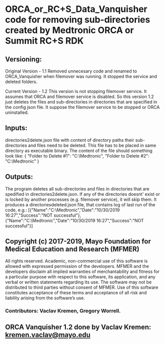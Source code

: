 # ORCA_or_RC+S_Data_Vanquisher code for removing sub-directories created by Medtronic ORCA or Summit RC+S RDK

## Versioning:
Original Version - 1.1
Removed unnecesary code and renamed to ORCA_Vanquisher when filemover was running. 
It stopped the service and deleted folders.

Current Version - 1.2
This version is not stopping filemover service. It assumes that ORCA and filemover service
is disabled. So this version 1.2 just deletes the files and sub-directories in directories
that are specified in the config json file.
It suppose the filemover service to be stopped or ORCA uninstalled.

## Inputs:
directories2delete.json file with content of directory paths their sub-directories and files need to be deleted.
This file has to be placed in same directory as executable binary.
The content of the file should something look like:
{
  "Folder to Delete #1": "C:\\Medtronic",
  "Folder to Delete #2": "C:\\Medtronic"
}

## Outputs:
The program deletes all sub-directories and files in directories that are spedified in directories2delete.json.
If any of the directories doesnt' exist or is locked by another processes (e.g. filemover service),
it will skip them.
It produces a directoriesdeleted.json file, that contains log of last run of the code, e.g.:
[{"Name":"C:\\Medtronic","Date":"10/30/2019 16:27","Success":"NOT successful"},{"Name":"C:\\Medtronic","Date":"10/30/2019 16:27","Success":"NOT successful"}]

## Copyright (c) 2017-2019, Mayo Foundation for Medical Education and Research (MFMER) 
All rights reserved. Academic, non-commercial use of this software is allowed with expressed permission of the developers. MFMER and the developers disclaim all implied warranties of merchantability and fitness for a particular purpose with respect to this software, its application, and any verbal or written statements regarding its use. The software may not be distributed to third parties without consent of MFMER. Use of this software constitutes acceptance of these terms and acceptance of all risk and liability arising from the software’s use.

### Contributors: Vaclav Kremen, Gregory Worrell.

## ORCA Vanquisher 1.2 done by Vaclav Kremen: kremen.vaclav@mayo.edu
